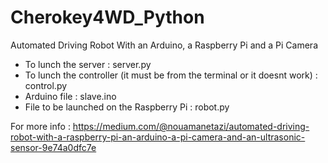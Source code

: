 # Cherokey4WD_Python
Automated Driving Robot With an Arduino, a Raspberry Pi and a Pi Camera

* To lunch the server : server.py
* To lunch the controller (it must be from the terminal or it doesnt work) : control.py
* Arduino file : slave.ino
* File to be launched on the Raspberry Pi : robot.py

For more info : 
https://medium.com/@nouamanetazi/automated-driving-robot-with-a-raspberry-pi-an-arduino-a-pi-camera-and-an-ultrasonic-sensor-9e74a0dfc7e
